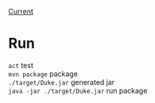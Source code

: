 [Current](./docs/CHANGELOG.md#feature-level-3)

# Run

```act``` test \
```mvn package``` package \
```./target/Duke.jar``` generated jar \
```java -jar ./target/Duke.jar``` run package

